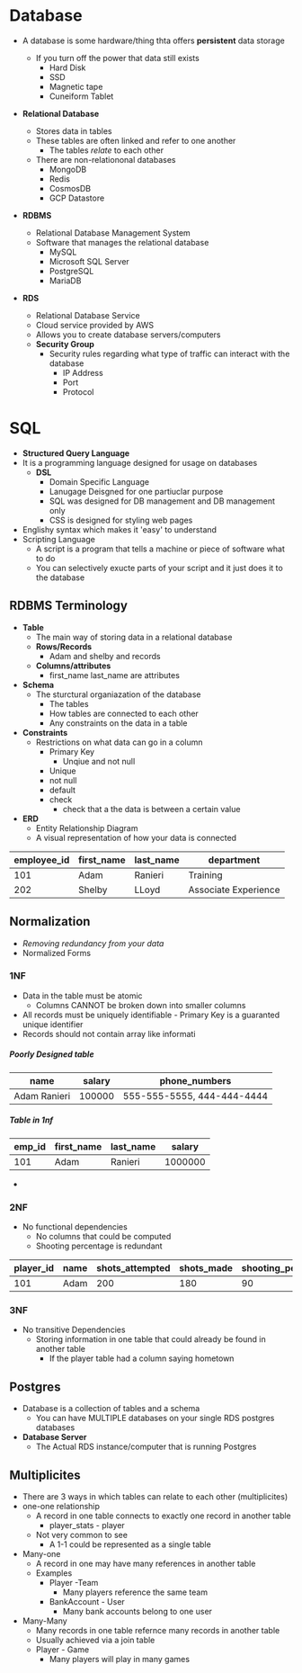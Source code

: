 # Database
- A database is some hardware/thing thta offers **persistent** data storage
  - If you turn off the power that data still exists
    - Hard Disk
    - SSD
    - Magnetic tape
    - Cuneiform Tablet
- **Relational Database**
  - Stores data in tables
  - These tables are often linked and refer to one another
    - The tables *relate* to each other
  - There are non-relationonal databases 
    - MongoDB
    - Redis
    - CosmosDB
    - GCP Datastore
- **RDBMS**
  - Relational Database Management System
  - Software that manages the relational database
    - MySQL
    - Microsoft SQL Server
    - PostgreSQL
    - MariaDB

- **RDS**
  - Relational Database Service
  - Cloud service provided by AWS
  - Allows you to create database servers/computers 
  - **Security Group**
    - Security rules regarding what type of traffic can interact with the  database
      - IP Address
      - Port
      - Protocol

# SQL
- **Structured Query Language**
- It is a programming language designed for usage on databases
  - **DSL**
    - Domain Specific Language
    - Lanugage Deisgned for one partiuclar purpose
    - SQL was designed for DB management and DB management only
    - CSS is designed for styling web pages
- Englishy syntax which makes it 'easy' to understand
- Scripting Language
  - A script is a program that tells a machine or piece of software what to do
  - You can selectively exucte parts of your script and it just does it to the database

## RDBMS Terminology
- **Table**
  - The main way of storing data in a relational database
  - **Rows/Records**
    - Adam and shelby and records
  - **Columns/attributes**
    - first_name last_name are attributes
- **Schema**
  - The sturctural organiazation of the database
    - The tables
    - How tables are connected to each other
    - Any constraints on the data in a table
- **Constraints**
  - Restrictions on what data can go in a column
    - Primary Key
      - Unqiue and not null
    - Unique
    - not null
    - default
    - check 
      - check that a the data is between a certain value
- **ERD**
  - Entity Relationship Diagram
  - A visual representation of how your data is connected

  
|employee_id| first_name|last_name| department|
|-----------|-----------|---------|-----------|
|101|Adam|Ranieri|Training|
|202|Shelby|LLoyd|Associate Experience|

## Normalization
- *Removing redundancy from your data*
- Normalized Forms
### 1NF
- Data in the table must be atomic
  - Columns CANNOT be broken down into smaller columns
- All records must be uniquely identifiable
      - Primary Key is a guaranted unique identifier
- Records should not contain array like informati
##### Poorly Designed table
|name|salary|phone_numbers|
|----|------|------------|
|Adam Ranieri|100000| 555-555-5555, 444-444-4444|

##### Table in 1nf

|emp_id|first_name|last_name|salary|
|------|----------|---------|------|
|101|Adam|Ranieri|1000000
-

### 2NF
- No functional dependencies
  - No columns that could be computed
  - Shooting percentage is redundant
   
|player_id|name|shots_attempted|shots_made|shooting_percentage|
|---------|----|---------------|----------|-------------------|
|101|Adam|200|180|90|

### 3NF
- No transitive Dependencies
  - Storing information in one table that could already be found in another table
    - If the player table had a column saying hometown

## Postgres
- Database is a collection of tables and a schema
  - You can have MULTIPLE databases on your single RDS postgres databases
- **Database Server**
  - The Actual RDS instance/computer that is running Postgres

## Multiplicites
- There are 3 ways in which tables can relate to each other (multiplicites)
- one-one relationship
  - A record in one table connects to exactly one record in another table
    - player_stats - player
  - Not very common to see
    - A 1-1 could be represented as a single table
- Many-one
  - A record in one may have many references in another table
  - Examples
    - Player -Team
      - Many players reference the same team
    - BankAccount - User
      - Many bank accounts belong to one user
- Many-Many 
  - Many records in one table refernce many records in another table
  - Usually achieved via a join table
  - Player - Game
    - Many players will play in many games

